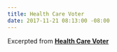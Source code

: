 ```yaml
---
title: Health Care Voter
date: 2017-11-21 08:13:00 -08:00
---
```


Excerpted from [**Health Care Voter**](https://healthcarevoter.org/)